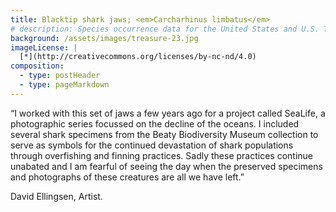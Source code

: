 ```yaml
---
title: Blacktip shark jaws; <em>Carcharhinus limbatus</em>
# description: Species occurrence data for the United States and U.S. Territories.
background: /assets/images/treasure-23.jpg
imageLicense: |
  [*](http://creativecommons.org/licenses/by-nc-nd/4.0)
composition:
  - type: postHeader
  - type: pageMarkdown
---
```


“I worked with this set of jaws a few years ago for a project called SeaLife, a photographic series focussed on the decline of the oceans. I included several shark specimens from the Beaty Biodiversity Museum collection to serve as symbols for the continued devastation of shark populations through overfishing and finning practices. Sadly these practices continue unabated and I am fearful of seeing the day when the preserved specimens and photographs of these creatures are all we have left.”

David Ellingsen, Artist.